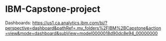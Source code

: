 # IBM-Capstone-project
Dashboards: https://us1.ca.analytics.ibm.com/bi/?perspective=dashboard&pathRef=.my_folders%2FIBM%2BCapstone&action=view&mode=dashboard&subView=model0000018d90dc8e94_00000000
